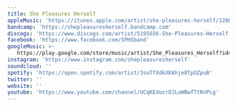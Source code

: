 ```yaml
---
title: She Pleasures Herself
appleMusic: 'https://itunes.apple.com/artist/she-pleasures-herself/1200111189'
bandcamp: 'https://shepleasuresherself.bandcamp.com'
discogs: 'https://www.discogs.com/artist/5195656-She-Pleasures-Herself'
facebook: 'https://www.facebook.com/SPHSband'
googleMusic: >-
   https://play.google.com/store/music/artist/She_Pleasures_Herself?id=A2w45efjcosgr6bg6z2x7otwvje
instagram: 'https://www.instagram.com/shepleasuresherself'
soundcloud: ''
spotify: 'https://open.spotify.com/artist/3soTfXdkXKAhje8TpOZpuB'
twitter: ''
website: ''
youtube: 'https://www.youtube.com/channel/UCqKEducrDJLoWBwfTtRnPLg'
---
```

